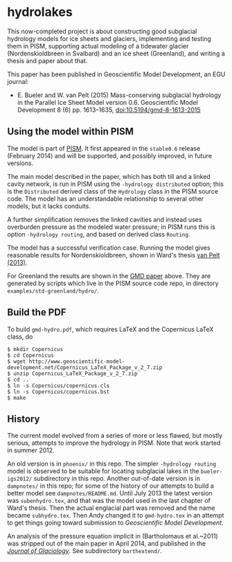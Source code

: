 hydrolakes
==========

This now-completed project is about constructing good subglacial hydrology models for ice sheets and glaciers, implementing and testing them in PISM, supporting actual modeling of a tidewater glacier (Nordenskioldbreen in Svalbard) and an ice sheet (Greenland), and writing a thesis and paper about that.

This paper has been published in Geoscientific Model Development, an EGU journal:

  * E. Bueler and W. van Pelt (2015) Mass-conserving subglacial hydrology in the Parallel Ice Sheet Model version 0.6. Geoscientific Model Development 8 (6) pp. 1613–1635, [doi:10.5194/gmd-8-1613-2015](http://dx.doi.org/10.5194/gmd-8-1613-2015)


Using the model within PISM
---------------------------

The model is part of [PISM](http://www.pism-docs.org).  It first appeared in the `stable0.6` release (February 2014) and will be supported, and possibly improved, in future versions.

The main model described in the paper, which has both till and a linked cavity network, is run in PISM using the `-hydrology distributed` option; this is the `Distributed` derived class of the `Hydrology` class in the PISM source code.  The model has an understandable relationship to several other models, but it lacks conduits.

A further simplification removes the linked cavities and instead uses overburden pressure as the modeled water pressure; in PISM runs this is option `-hydrology routing`, and based on derived class `Routing`.

The model has a successful verification case.  Running the model gives reasonable results for Nordenskioldbreen, shown in Ward's thesis [van Pelt (2013)](http://wardvanpelt.com/thesis_WvanPelt.pdf).

For Greenland the results are shown in the [GMD paper](http://dx.doi.org/10.5194/gmd-8-1613-2015) above.  They are generated by scripts which live in the PISM source code repo, in directory `examples/std-greenland/hydro/`.


Build the PDF
-------------

To build `gmd-hydro.pdf`, which requires LaTeX and the Copernicus LaTeX class, do

    $ mkdir Copernicus
    $ cd Copernicus
    $ wget http://www.geoscientific-model-development.net/Copernicus_LaTeX_Package_v_2_7.zip
    $ unzip Copernicus_LaTeX_Package_v_2_7.zip
    $ cd ..
    $ ln -s Copernicus/copernicus.cls
    $ ln -s Copernicus/copernicus.bst
    $ make


History
-------

The current model evolved from a series of more or less flawed, but mostly serious, attempts to improve the hydrology in PISM.  Note that work started in summer 2012.

An old version is in `phoenix/` in this repo.  The simpler `-hydrology routing` model is observed to be suitable for locating subglacial lakes in the `bueler-igs2012/` subdirectory in this repo.  Another out-of-date version is in `dampnotes/` in this repo; for some of the history of our attempts to build a better model see `dampnotes/README.md`.  Until July 2013 the latest version was `subenhydro.tex`, and that was the model used in the last chapter of Ward's thesis.  Then the actual englacial part was removed and the name became `subhydro.tex`.  Then Andy changed it to `gmd-hydro.tex` in an attempt to get things going toward submission to _Geoscientific Model Development_.

An analysis of the pressure equation implicit in (Bartholomaus et al.~2011) was stripped out of the main paper in April 2014, and published in the [_Journal of Glaciology_](https://www.igsoc.org/journal/60/222/t14j075.pdf).  See subdirectory `barthextend/`.

